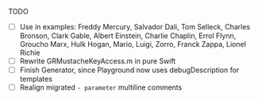 TODO

- [ ] Use in examples: Freddy Mercury, Salvador Dali, Tom Selleck, Charles Bronson, Clark Gable, Albert Einstein, Charlie Chaplin, Errol Flynn, Groucho Marx, Hulk Hogan, Mario, Luigi, Zorro, Franck Zappa, Lionel Richie
- [ ] Rewrite GRMustacheKeyAccess.m in pure Swift
- [ ] Finish Generator, since Playground now uses debugDescription for templates
- [ ] Realign migrated `- parameter` multiline comments
